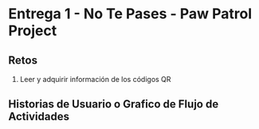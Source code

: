 # Entrega 1 - No Te Pases - Paw Patrol Project

## Retos
1. Leer y adquirir información de los códigos QR
## Historias de Usuario o Grafico de Flujo de Actividades

